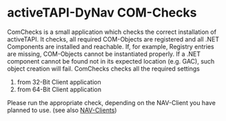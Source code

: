 # activeTAPI-DyNav COM-Checks

ComChecks is a small application which checks the correct installation of activeTAPI. It checks, all required COM-Objects are registered and all .NET Components are installed and reachable. If, for example, Registry entries are missing, COM-Objects cannot be instantiated properly. If a .NET component cannot be found not in its expected location (e.g. GAC), such object creation will fail. ComChecks checks all the required settings

1) from 32-Bit Client application
2) from 64-Bit Client application

Please run the appropriate check, depending on the NAV-Client you have planned to use. (see also [NAV-Clients](NavClients.md)) 
